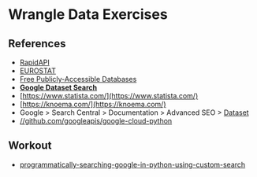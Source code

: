 # Wrangle Data Exercises

## References
- [RapidAPI](https://rapidapi.com/)
- [EUROSTAT](https://ec.europa.eu/eurostat/en/)
- [Free Publicly-Accessible Databases](https://www.library.ucsb.edu/search-research/free-databases)
- **[Google Dataset Search](https://datasetsearch.research.google.com/)**
- [https://www.statista.com/](https://www.statista.com/)
- [https://knoema.com/](https://knoema.com/)
- Google > Search Central > Documentation > Advanced SEO > [Dataset](https://developers.google.com/search/docs/advanced/structured-data/dataset)
- [//github.com/googleapis/google-cloud-python](https://github.com/googleapis/google-cloud-python)

## Workout
- [programmatically-searching-google-in-python-using-custom-search](https://stackoverflow.com/questions/37083058/programmatically-searching-google-in-python-using-custom-search)
